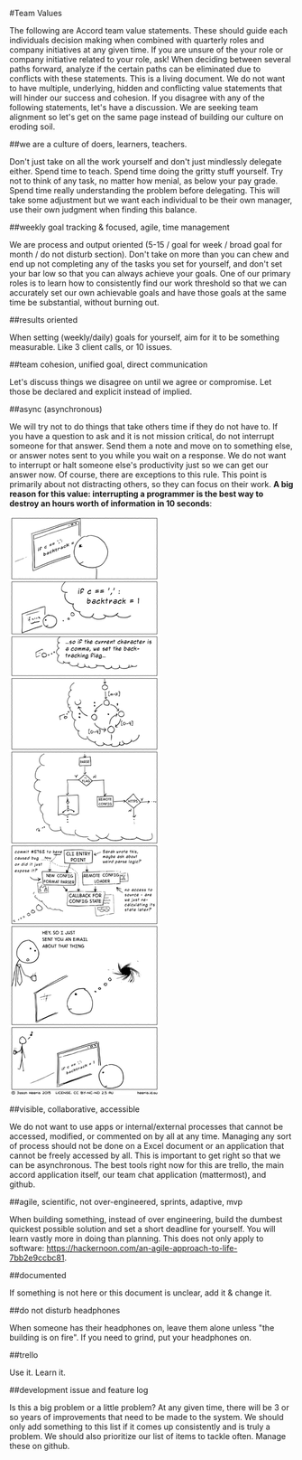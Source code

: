 #Team Values

The following are Accord team value statements. These should guide each individuals decision making when combined with quarterly roles and company initiatives at any given time. If you are unsure of the your role or company initiative related to your role, ask! When deciding between several paths forward, analyze if the certain paths can be eliminated due to conflicts with these statements. This is a living document. We do not want to have multiple, underlying, hidden and conflicting value statements that will hinder our success and cohesion. If you disagree with any of the following statements, let's have a discussion. We are seeking team alignment so let's get on the same page instead of building our culture on eroding soil.

##we are a culture of doers, learners, teachers.

Don't just take on all the work yourself and don't just mindlessly delegate either. Spend time to teach. Spend time doing the gritty stuff yourself. Try not to think of any task, no matter how menial, as below your pay grade. Spend time really understanding the problem before delegating. This will take some adjustment but we want each individual to be their own manager, use their own judgment when finding this balance.

##weekly goal tracking & focused, agile, time management

We are process and output oriented (5-15 / goal for week / broad goal for month / do not disturb section). Don't take on more than you can chew and end up not completing any of the tasks you set for yourself, and don't set your bar low so that you can always achieve your goals. One of our primary roles is to learn how to consistently find our work threshold so that we can accurately set our own achievable goals and have those goals at the same time be substantial, without burning out.

##results oriented

When setting (weekly/daily) goals for yourself, aim for it to be something measurable. Like 3 client calls, or 10 issues.

##team cohesion, unified goal, direct communication

Let's discuss things we disagree on until we agree or compromise. Let those be declared and explicit instead of implied.

##async (asynchronous)

We will try not to do things that take others time if they do not have to. If you have a question to ask and it is not mission critical, do not interrupt someone for that answer. Send them a note and move on to something else, or answer notes sent to you while you wait on a response. We do not want to interrupt or halt someone else's productivity just so we can get our answer now. Of course, there are exceptions to this rule. This point is primarily about not distracting others, so they can focus on their work. **A big reason for this value: interrupting a programmer is the best way to destroy an hours worth of information in 10 seconds**:

![alt text](/img/ProgrammerInterrupted.png "Logo Title Text 1")

##visible, collaborative, accessible

We do not want to use apps or internal/external processes that cannot be accessed, modified, or commented on by all at any time. Managing any sort of process should not be done on a Excel document or an application that cannot be freely accessed by all. This is important to get right so that we can be asynchronous. The best tools right now for this are trello, the main accord application itself, our team chat application (mattermost), and github.

##agile, scientific, not over-engineered, sprints, adaptive, mvp

When building something, instead of over engineering, build the dumbest quickest possible solution and set a short deadline for yourself. You will learn vastly more in doing than planning. This does not only apply to software: https://hackernoon.com/an-agile-approach-to-life-7bb2e9ccbc81.

##documented

If something is not here or this document is unclear, add it & change it.

##do not disturb headphones

When someone has their headphones on, leave them alone unless "the building is on fire". If you need to grind, put your headphones on.

##trello

Use it. Learn it.

##development issue and feature log

Is this a big problem or a little problem? At any given time, there will be 3 or so years of improvements that need to be made to the system. We should only add something to this list if it comes up consistently and is truly a problem. We should also prioritize our list of items to tackle often. Manage these on github.



